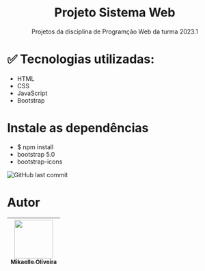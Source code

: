 <h1 align="center"> Projeto Sistema Web </h1>
<p align="center"> Projetos da disciplina de Programção Web da turma 2023.1 </p>

# :white_check_mark: Tecnologias utilizadas:

- HTML
- CSS
- JavaScript
- Bootstrap

# Instale as dependências
- $ npm install
- bootstrap 5.0
- bootstrap-icons

![GitHub last commit](https://img.shields.io/github/last-commit/mikaelle-s/projeto-pw?color=blueviolet&style=for-the-badge)

# Autor

| [<img src="https://avatars.githubusercontent.com/Mikaelle-S" width=90><br><sub>Mikaelle Oliveira</sub>](https://github.com/Mikaelle-S) | 
| :---: | 
